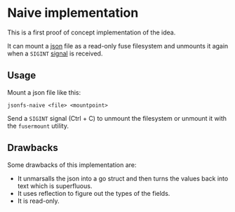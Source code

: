 # Naive implementation

This is a first proof of concept implementation of the idea.

It can mount a [json](https://www.json.org/json-en.html) file as a read-only fuse filesystem and unmounts it again when a `SIGINT` [signal](https://man7.org/linux/man-pages/man7/signal.7.html) is received.

## Usage

Mount a json file like this:

```shell
jsonfs-naive <file> <mountpoint>
```

Send a `SIGINT` signal (Ctrl + C) to unmount the filesystem or unmount it with the `fusermount` utility.

## Drawbacks

Some drawbacks of this implementation are:

- It unmarsalls the json into a go struct and then turns the values back into text which is superfluous.
- It uses reflection to figure out the types of the fields.
- It is read-only.